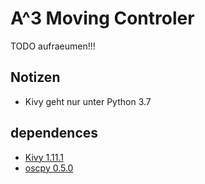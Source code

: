 # A^3 Moving Controler

TODO aufraeumen!!!
## Notizen

- Kivy geht nur unter Python 3.7

## dependences

- [Kivy 1.11.1](https://pypi.org/project/Kivy/)
- [oscpy 0.5.0 ](https://pypi.org/project/oscpy/)
